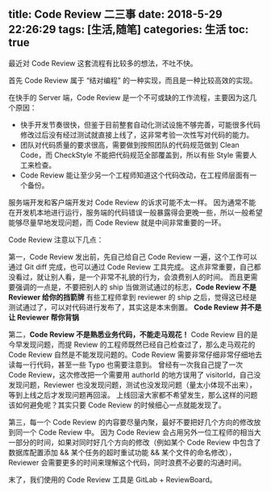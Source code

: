 title: Code Review 二三事
date: 2018-5-29 22:26:29
tags: [生活,随笔]
categories: 生活
toc: true
---

最近对 Code Review 这套流程有比较多的想法，不吐不快。

首先 Code Review 属于 “结对编程” 的一种实现，而且是一种比较高效的实现。

在快手的 Server 端，Code Review 是一个不可或缺的工作流程，主要因为这几个原因：

- 快手开发节奏很快，但鉴于目前整套自动化测试设施不够完善，可能很多代码修改过后没有经过测试就直接上线了，这非常考验一次性写对代码的能力。
- 团队对代码质量的要求很高，需要做到按照团队的代码规范做到 Clean Code，而 CheckStyle 不能把代码规范全部覆盖到，所以有些 Style 需要人工来检查。
- Code Review 能让至少另一个工程师知道这个代码改动，在工程师层面有一个备份。

服务端开发和客户端开发对 Code Review 的诉求可能不太一样。
因为通常不能在开发机本地进行运行，服务端的代码错误一般暴露得会更晚一些，所以一般希望能够尽量早地发现问题，而 Code Review 就是中间非常重要的一环。



Code Review 注意以下几点：

第一，Code Review 发出前，先自己给自己 Code Review 一遍，这个工作可以通过 Git diff 完成，也可以通过 Code Review 工具完成。
这点非常重要，自己都没看过，就让别人看，是一个非常不礼貌的行为，会浪费别人的时间。
而且更需要强调的一点是，不要把别人的 ship 当做测试通过的标志，**Code Review 不是 Reviewer 给你的挡箭牌**
有些工程师拿到 reviewer 的 ship 之后，觉得这已经是测试通过了，可以对代码进行发布了，其实这是本末倒置。
**Code Review 并不是让 Reviewer 帮你背锅**

第二，**Code Review 不是熟悉业务代码，不能走马观花！**
Code Review 目的是今早发现问题，而提 Review 的工程师既然已经自己检查过了，那么走马观花的 Code Review 自然是不能发现问题的。Code Review 需要非常仔细非常仔细地去读每一行代码，甚至一些 Typo 也需要注意到。
曾经有一次我自己提了一次 Code Review，这次修改把一个需要用 authorId 的地方误用了 visitorId，自己没发现问题，Reviewer 也没发现问题，测试也没发现问题（量太小体现不出来），等到上线之后才发现问题再回滚。
上线回滚大家都不希望发生，那么这样的问题该如何避免呢？其实只要 Code Review 的时候细心一点就能发现了。

第三，每一个 Code Review 的内容要尽量内聚，最好不要把好几个方向的修改放到同一个 Code Review 中。
因为 Code Review 会占用另外一位工程师的相当大一部分的时间，如果对同时好几个方向的修改（例如某个 Code Review 中包含了 数据库配置添加 && 某个任务的超时重试功能 && 某个文件的命名修改），Reviewer 会需要更多的时间来理解这个代码，同时浪费不必要的沟通时间。

末了，我们使用的 Code Review 工具是 GitLab + ReviewBoard。
